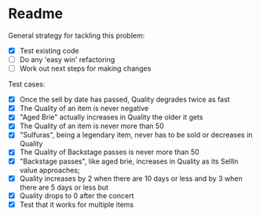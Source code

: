 # Readme

General strategy for tackling this problem:
- [x] Test existing code
- [ ] Do any 'easy win' refactoring
- [ ] Work out next steps for making changes

Test cases:

- [x] Once the sell by date has passed, Quality degrades twice as fast
- [x] The Quality of an item is never negative
- [x] "Aged Brie" actually increases in Quality the older it gets
- [x] The Quality of an item is never more than 50
- [x] "Sulfuras", being a legendary item, never has to be sold or decreases in Quality
- [x] The Quality of Backstage passes is never more than 50
- [x] "Backstage passes", like aged brie, increases in Quality as its SellIn value approaches;
- [x] Quality increases by 2 when there are 10 days or less and by 3 when there are 5 days or less but
- [x] Quality drops to 0 after the concert
- [x] Test that it works for multiple items

